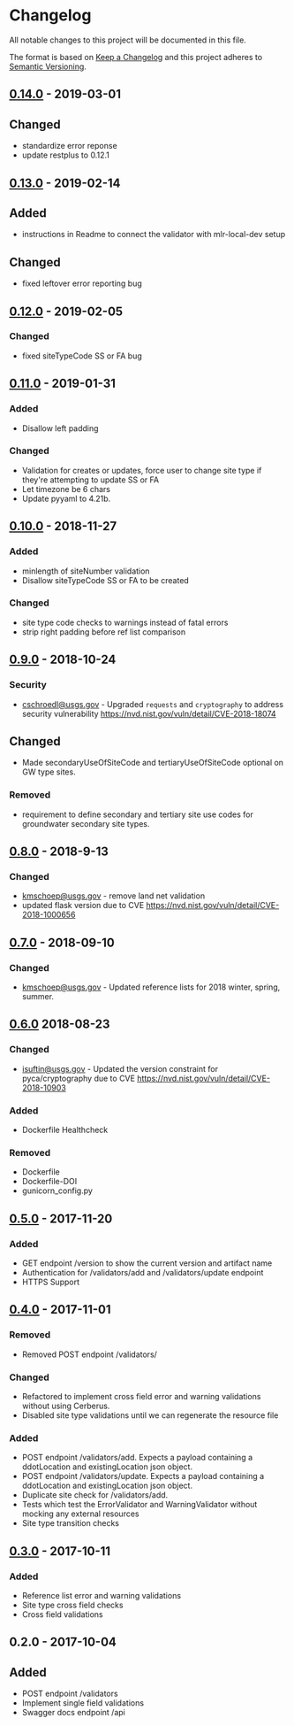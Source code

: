 # Changelog
All notable changes to this project will be documented in this file.

The format is based on [Keep a Changelog](http://keepachangelog.com/en/1.0.0/)
and this project adheres to [Semantic Versioning](http://semver.org/spec/v2.0.0.html).

## [0.14.0] - 2019-03-01
## Changed
- standardize error reponse
- update restplus to 0.12.1

## [0.13.0] - 2019-02-14
## Added
- instructions in Readme to connect the validator with mlr-local-dev setup

## Changed
- fixed leftover error reporting bug

## [0.12.0] - 2019-02-05
### Changed
- fixed siteTypeCode SS or FA bug

## [0.11.0] - 2019-01-31
### Added
- Disallow left padding

### Changed
- Validation for creates or updates, force user to change site type if they're attempting to update SS or FA
- Let timezone be 6 chars
- Update pyyaml to 4.21b.

## [0.10.0] - 2018-11-27
### Added
- minlength of siteNumber validation
- Disallow siteTypeCode SS or FA to be created 

### Changed
- site type code checks to warnings instead of fatal errors
- strip right padding before ref list comparison

## [0.9.0] - 2018-10-24
### Security
- cschroedl@usgs.gov - Upgraded `requests` and `cryptography` to address security vulnerability https://nvd.nist.gov/vuln/detail/CVE-2018-18074

## Changed
-  Made secondaryUseOfSiteCode and tertiaryUseOfSiteCode optional on GW type sites.

### Removed
- requirement to define secondary and tertiary site use codes for groundwater secondary site types.

## [0.8.0] - 2018-9-13
### Changed
- kmschoep@usgs.gov - remove land net validation
- updated flask version due to CVE https://nvd.nist.gov/vuln/detail/CVE-2018-1000656

## [0.7.0] - 2018-09-10
### Changed
- kmschoep@usgs.gov - Updated reference lists for 2018 winter, spring, summer.

## [0.6.0] 2018-08-23
### Changed
- isuftin@usgs.gov - Updated the version constraint for pyca/cryptography due to
CVE https://nvd.nist.gov/vuln/detail/CVE-2018-10903

### Added
- Dockerfile Healthcheck

### Removed
- Dockerfile
- Dockerfile-DOI
- gunicorn_config.py

## [0.5.0] - 2017-11-20
### Added
- GET endpoint /version to show the current version and artifact name
- Authentication for /validators/add and /validators/update endpoint
- HTTPS Support

## [0.4.0] - 2017-11-01
### Removed
- Removed POST endpoint /validators/

### Changed
- Refactored to implement cross field error and warning validations without using Cerberus.
- Disabled site type validations until we can regenerate the resource file

### Added
- POST endpoint /validators/add. Expects a payload containing a ddotLocation and existingLocation json object.
- POST endpoint /validators/update. Expects a payload containing a ddotLocation and existingLocation json object.
- Duplicate site check for /validators/add.
- Tests which test the ErrorValidator and WarningValidator without mocking any external resources
- Site type transition checks


## [0.3.0] - 2017-10-11

### Added
- Reference list error and warning validations
- Site type cross field checks
- Cross field validations

## 0.2.0 - 2017-10-04

## Added
- POST endpoint /validators
- Implement single field validations
- Swagger docs endpoint /api

[Unreleased]: https://github.com/USGS-CIDA/MLR-Validator/compare/MLR-Validator-0.5.0...master
[0.14.0]: https://github.com/USGS-CIDA/MLR-Validator/compare/MLR-Validator-0.13.0...MLR-Validator-0.14.0
[0.13.0]: https://github.com/USGS-CIDA/MLR-Validator/compare/MLR-Validator-0.12.0...MLR-Validator-0.13.0
[0.12.0]: https://github.com/USGS-CIDA/MLR-Validator/compare/MLR-Validator-0.11.0...MLR-Validator-0.12.0
[0.11.0]: https://github.com/USGS-CIDA/MLR-Validator/compare/MLR-Validator-0.10.0...MLR-Validator-0.11.0
[0.10.0]: https://github.com/USGS-CIDA/MLR-Validator/compare/MLR-Validator-0.9.0...MLR-Validator-0.10.0
[0.9.0]: https://github.com/USGS-CIDA/MLR-Validator/compare/MLR-Validator-0.8.0...MLR-Validator-0.9.0
[0.8.0]: https://github.com/USGS-CIDA/MLR-Validator/compare/MLR-Validator-0.7.0...MLR-Validator-0.8.0
[0.7.0]: https://github.com/USGS-CIDA/MLR-Validator/compare/MLR-Validator-0.6.0...MLR-Validator-0.7.0
[0.6.0]: https://github.com/USGS-CIDA/MLR-Validator/compare/MLR-Validator-0.5.0...MLR-Validator-0.6.0
[0.5.0]: https://github.com/USGS-CIDA/MLR-Validator/compare/MLR-Validator-0.4.0...MLR-Validator-0.5.0
[0.4.0]: https://github.com/USGS-CIDA/MLR-Validator/compare/MLR-Validator-0.3.0...MLR-Validator-0.4.0
[0.3.0]: https://github.com/USGS-CIDA/MLR-Validator/compare/MLR-Validator-0.2.0...MLR-Validator-0.3.0
